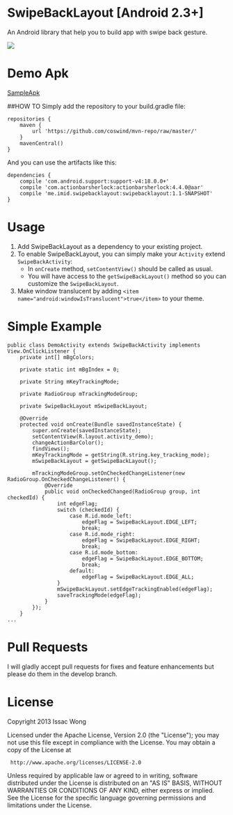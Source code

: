 SwipeBackLayout [Android 2.3+]
===

An Android library that help you to build app with swipe back gesture.


![](https://github.com/Issacw0ng/SwipeBackLayout/blob/master/art/screenshot.png?raw=true)


Demo Apk
===
[SampleApk](https://github.com/coswind/SwipeBackLayout/raw/master/samples.apk)


##HOW TO
Simply add the repository to your build.gradle file:

    repositories {
        maven {
            url 'https://github.com/coswind/mvn-repo/raw/master/'
        }
        mavenCentral()
    }
    
And you can use the artifacts like this:

    dependencies {
        compile 'com.android.support:support-v4:18.0.0+'
        compile 'com.actionbarsherlock:actionbarsherlock:4.4.0@aar'
        compile 'me.imid.swipebacklayout:swipebacklayout:1.1-SNAPSHOT'
    }

Usage
===
1. Add SwipeBackLayout as a dependency to your existing project.
2. To enable SwipeBackLayout, you can simply make your `Activity` extend `SwipeBackActivity`:
	* In `onCreate` method, `setContentView()` should be called as usual.
	* You will have access to the `getSwipeBackLayout()` method so you can customize the `SwipeBackLayout`. 
3. Make window translucent by adding `<item name="android:windowIsTranslucent">true</item>` to your theme.

Simple Example
===
```
public class DemoActivity extends SwipeBackActivity implements View.OnClickListener {
    private int[] mBgColors;

    private static int mBgIndex = 0;

    private String mKeyTrackingMode;

    private RadioGroup mTrackingModeGroup;

    private SwipeBackLayout mSwipeBackLayout;

    @Override
    protected void onCreate(Bundle savedInstanceState) {
        super.onCreate(savedInstanceState);
        setContentView(R.layout.activity_demo);
        changeActionBarColor();
        findViews();
        mKeyTrackingMode = getString(R.string.key_tracking_mode);
        mSwipeBackLayout = getSwipeBackLayout();

        mTrackingModeGroup.setOnCheckedChangeListener(new RadioGroup.OnCheckedChangeListener() {
            @Override
            public void onCheckedChanged(RadioGroup group, int checkedId) {
                int edgeFlag;
                switch (checkedId) {
                    case R.id.mode_left:
                        edgeFlag = SwipeBackLayout.EDGE_LEFT;
                        break;
                    case R.id.mode_right:
                        edgeFlag = SwipeBackLayout.EDGE_RIGHT;
                        break;
                    case R.id.mode_bottom:
                        edgeFlag = SwipeBackLayout.EDGE_BOTTOM;
                        break;
                    default:
                        edgeFlag = SwipeBackLayout.EDGE_ALL;
                }
                mSwipeBackLayout.setEdgeTrackingEnabled(edgeFlag);
                saveTrackingMode(edgeFlag);
            }
        });
    }
...
```



Pull Requests
===
I will gladly accept pull requests for fixes and feature enhancements but please do them in the develop branch.

License
===

   Copyright 2013 Issac Wong

   Licensed under the Apache License, Version 2.0 (the "License");
   you may not use this file except in compliance with the License.
   You may obtain a copy of the License at

     http://www.apache.org/licenses/LICENSE-2.0

   Unless required by applicable law or agreed to in writing, software
   distributed under the License is distributed on an "AS IS" BASIS,
   WITHOUT WARRANTIES OR CONDITIONS OF ANY KIND, either express or implied.
   See the License for the specific language governing permissions and
   limitations under the License.
